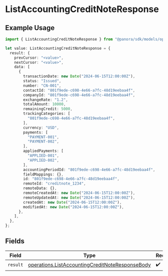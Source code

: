 # ListAccountingCreditNoteResponse

## Example Usage

```typescript
import { ListAccountingCreditNoteResponse } from "@panora/sdk/models/operations";

let value: ListAccountingCreditNoteResponse = {
  result: {
    prevCursor: "<value>",
    nextCursor: "<value>",
    data: [
      {
        transactionDate: new Date("2024-06-15T12:00:00Z"),
        status: "Issued",
        number: "CN-001",
        contactId: "801f9ede-c698-4e66-a7fc-48d19eebaa4f",
        companyId: "801f9ede-c698-4e66-a7fc-48d19eebaa4f",
        exchangeRate: "1.2",
        totalAmount: 10000,
        remainingCredit: 5000,
        trackingCategories: [
          "801f9ede-c698-4e66-a7fc-48d19eebaa4f",
        ],
        currency: "USD",
        payments: [
          "PAYMENT-001",
          "PAYMENT-002",
        ],
        appliedPayments: [
          "APPLIED-001",
          "APPLIED-002",
        ],
        accountingPeriodId: "801f9ede-c698-4e66-a7fc-48d19eebaa4f",
        fieldMappings: {},
        id: "801f9ede-c698-4e66-a7fc-48d19eebaa4f",
        remoteId: "creditnote_1234",
        remoteData: {},
        remoteCreatedAt: new Date("2024-06-15T12:00:00Z"),
        remoteUpdatedAt: new Date("2024-06-15T12:00:00Z"),
        createdAt: new Date("2024-06-15T12:00:00Z"),
        modifiedAt: new Date("2024-06-15T12:00:00Z"),
      },
    ],
  },
};
```

## Fields

| Field                                                                                                              | Type                                                                                                               | Required                                                                                                           | Description                                                                                                        |
| ------------------------------------------------------------------------------------------------------------------ | ------------------------------------------------------------------------------------------------------------------ | ------------------------------------------------------------------------------------------------------------------ | ------------------------------------------------------------------------------------------------------------------ |
| `result`                                                                                                           | [operations.ListAccountingCreditNoteResponseBody](../../models/operations/listaccountingcreditnoteresponsebody.md) | :heavy_check_mark:                                                                                                 | N/A                                                                                                                |